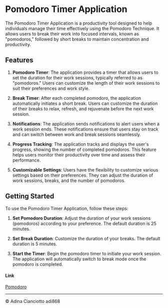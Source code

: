 # Pomodoro Timer Application

The Pomodoro Timer Application is a productivity tool designed to help individuals manage their time effectively using the Pomodoro Technique. It allows users to break their work into focused intervals, known as "pomodoros," followed by short breaks to maintain concentration and productivity.

## Features

1. **Pomodoro Timer**: The application provides a timer that allows users to set the duration for their work sessions, typically referred to as "pomodoros." Users can customize the length of their work sessions to suit their preferences and work style.

2. **Break Timer**: After each completed pomodoro, the application automatically initiates a short break. Users can customize the duration of their breaks to relax, refresh, and rejuvenate before the next work session.

3. **Notifications**: The application sends notifications to alert users when a work session ends. These notifications ensure that users stay on track and can switch between work and break sessions seamlessly.

4. **Progress Tracking**: The application tracks and displays the user's progress, showing the number of completed pomodoros. This feature helps users monitor their productivity over time and assess their performance.

5. **Customizable Settings**: Users have the flexibility to customize various settings based on their preferences. They can adjust the duration of work sessions, breaks, and the number of pomodoros.

## Getting Started

To use the Pomodoro Timer Application, follow these steps:

1. **Set Pomodoro Duration**: Adjust the duration of your work sessions (pomodoros) according to your preference. The default duration is 25 minutes.

2. **Set Break Duration**: Customize the duration of your breaks. The default duration is 5 minutes.

3. **Start the Timer**: Begin the pomodoro timer to initiate your work session. The application will automatically switch to break mode once the pomodoro is completed.

#### Link

[Pomodoro](https://adi868.github.io/Pomodoro/)

---

© Adina Cianciotto adi868
